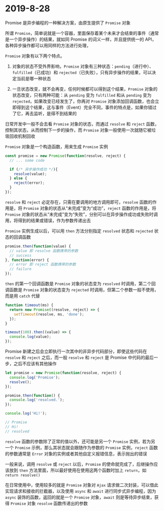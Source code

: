 # 2019-8-28

Promise 是异步编程的一种解决方案，由原生提供了 `Promise` 对象

所谓 `Promise`，简单说就是一个容器，里面保存着某个未来才会结束的事件（通常是一个异步操作）的结果，就如同 Promise 的词义一样，并且提供统一的 API，各种异步操作都可以用同样的方法进行处理，

`Promise` 对象有以下两个特点。

1. 对象的状态不受外界影响，`Promise` 对象有三种状态：`pending`（进行中）、`fulfilled`（已成功）和 `rejected`（已失败），只有异步操作的结果，可以决定当前是哪一种状态

2. 一旦状态改变，就不会再变，任何时候都可以得到这个结果，`Promise` 对象的状态改变，只有两种可能：从 `pending` 变为 `fulfilled` 和从 `pending` 变为 `rejected`，如果改变已经发生了，你再对 `Promise` 对象添加回调函数，也会立即得到这个结果，这与事件（Event）完全不同，事件的特点是，如果你错过了它，再去监听，是得不到结果的

日常开发中一般不会去看 `Promise` 对象的状态，而通过 `resolve` 和 `reject` 函数，控制其状态，从而控制下一步的操作，而 `Promise` 对象一般使用一次就随它被垃圾回收机制回收

`Promise` 对象是一个构造函数，用来生成 `Promise` 实例

```Javascript
const promise = new Promise(function(resolve, reject) {
  // ... some code

  if (/* 异步操作成功 */){
    resolve(value);
  } else {
    reject(error);
  }
});
```

`resolve` 和 `reject` 必定存在，只需在要调用的地方调用即可，`resolve` 函数的作用是，将 `Promise` 对象的状态从“未完成”变为“成功”，`reject` 函数的作用是，将 `Promise` 对象的状态从“未完成”变为“失败”，分别可以在异步操作成功或失败时调用，将得到的结果或错误，作为参数传递出去

`Promise` 实例生成以后，可以用 `then` 方法分别指定 `resolved` 状态和 `rejected` 状态的回调函数

```JavaScript
promise.then(function(value) {
  // value 即 resolve 函数携带的参数
  // success
}, function(error) {
  // error 即 reject 函数携带的参数
  // failure
});
```

`then` 的第一个回调函数是 `Promise` 对象的状态变为 `resolved` 时调用，第二个回调函数是 `Promise` 对象的状态变为 `rejected` 时调用，但第二个参数一般不使用，而是用 `catch` 代替

```JavaScript
function timeout(ms) {
  return new Promise((resolve, reject) => {
    setTimeout(resolve, ms, 'done');
  });
}

timeout(100).then((value) => {
  console.log(value);
});
```

Promise 新建之后会立即执行一次其中的非异步代码部分，即使这些代码在 `resolve` 和 `reject` 之后，而一般 `resolve` 和 `reject` 是 Promise 中代码的最后一步，之后不应该有其他操作

```JavaScript
let promise = new Promise(function(resolve, reject) {
  console.log('Promise');
  resolve();
});

promise.then(function() {
  console.log('resolved.');
});

console.log('Hi!');

// Promise
// Hi!
// resolved
```

`resolve` 函数的参数除了正常的值以外，还可能是另一个 `Promise` 实例，若为另一个 `Promise` 示例，那么其状态就会跟随作为参数的 `Promise` 实例，`reject` 函数的参数通常是 `Error` 对象的实例或者其他自定义报错信息，表示抛出的错误

一般来说，调用 `resolve` 或 `reject` 以后，`Promise` 的使命就完成了，后继操作应该放到 `then` 方法里面，所以最好使用在使用这两个函数时加上 `return`，如 `return resolve()`

在日常使用中，使用较多的就是 `Promise` 对象对 `Ajax` 请求做二次封装，可以借此实现请求和接收的拦截器，以及使用 `async` 和 `await` 进行同步式异步编程，因为 `async` 装饰的函数，返回的就是一个 `Promise` 对象，`await` 则是等待异步结束，获得 `Promise` 对象 `resolve` 函数传递出的参数

